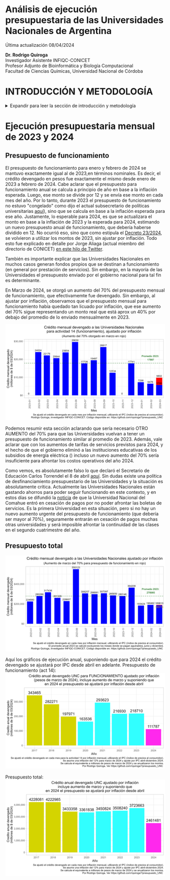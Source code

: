 Análisis de ejecución presupuestaria de las Universidades Nacionales de Argentina
=================================================================================

Última actualización 08/04/2024

 **Dr. Rodrigo Quiroga**  
 Investigador Asistente INFIQC-CONICET  
 Profesor Adjunto de Bioinformática y Biología Computacional  
 Facultad de Ciencias Químicas, Universidad Nacional de Córdoba  

INTRODUCCIÓN Y METODOLOGÍA
============
<details>
<summary>Expandir para leer la sección de introducción y metodología</summary>
Ante la decisión del gobierno de Javier Milei de no enviar una ley de presupuesto para 2024, se recondujo el presupuesto 2023 ([Decreto 23/2024](https://www.boletinoficial.gob.ar/detalleAviso/primera/301615/20240105)). Debido a la alta inflación que se observa en el país desde principios de 2023, con un gran salto a fines del 2023 relacionado a la decisión de devaluar el peso más del 50% el 12 de diciembre (el precio del dólar oficial saltó de 367 a 800 pesos, ver [aquí](https://elpais.com/argentina/2023-12-12/milei-anuncia-una-devaluacion-del-peso-del-50-y-grandes-recortes-del-gasto-publico.html)), el presupuesto 2024 (con montos similares a los de 2023) es obviamente insuficiente para mantener funcionando a las distintas dependencias estatales, en particular esto aplica también para las Universidades Nacionales.

El Ministerio de Economía mantiene una base de datos llamada [Presupuesto Abierto](https://www.presupuestoabierto.gob.ar/sici/) de donde pueden descargarse los datos de ejecución presupuestaria. Utilizando dichos datos, analizamos la ejecución presupuestaria mensual, no de los montos pagados, sino de los montos devengados. Para leer una explicación sobre qué significan estos términos, consultar este [glosario](https://www.presupuestoabierto.gob.ar/sici/glosario-e).

Todo éste análisis se basa en analizar el crédito devengado bajo el programa 26 (DESARROLLO DE LA EDUCACIÓN SUPERIOR) del ex Ministerio de Educación y ahora Ministerio de Capital Humano. Dentro de este programa, se encuentran distintas actividades que podemos resumir en la siguiente lista:
- #actividad_id==1 - Conduccion, Gestion y Apoyo a las Politicas de Educacion Superior
- #actividad_id==11 Fundar
- #actividad_id==12 Salarios Docentes
- #actividad_id==13 Salarios No-Docentes
- #actividad_id==14 Asistencia Financiera para el Funcionamiento Universitario
- #actividad_id==15 Salud (Hospitales Universitarios)
- #actividad_id==16 CyT
- #actividad_id==23 Desarrollo de Institutos Tecnologicos de Formacion Profesional
- #actividad_id==24 Promoción de carreras estratégicas
- #actividad_id==25 Extensión Universitaria

En general vamos a enfocarnos en el presupuesto total (programa 26), o en particular en el presupuesto de funcionamiento, es decir, la actividad 14 (Asistencia Financiera para el Funcionamiento Universitario).

Como metodología, en general vamos a mostrar gráficos de ejecución presupuestaria (crédito devengado) en pesos reales, es decir ajustado por inflación. Esto permite una comparación más realista de los presupuestos de cada mes, dado que los montos se ajustan por IPC para estimar cómo permite afrontar los costos que ese presupuesto está destinado a afrontar. Adicionalmente, cabe aclarar que los montos en pesos se expresarán en millones de pesos equivalentes a los del último mes analizado. Por lo tanto, los montos devengados coinciden para el último mes con los datos que uno puede encontrar en la página de presupuesto abierto, pero para meses anteriores, no habrá coincidencias dado que la página muestra montos nominales.

El código de bash y R utilizado para descargar, analizar y graficar los datos de ejecución presupuestaria de 2017-2024 están disponibles abiertamente en este repositorio. Los datos se descargan de la API de Presupuesto abierto (aunque no es necesario que el usuario los descargue ya que están disponibles en este repositorio). El script API_datos.R analiza y genera los gráficos de ejecución presupuestaria mensual, y los scripts UNC_2015-2024.R y 2015_2024.R generan los gráficos anuales, para la UNC y para la totalidad de las Universidades Nacionales, respectivamente. 
</details>

Ejecución presupuestaria mensual de 2023 y 2024
============

Presupuesto de funcionamiento
-----------------------------
El presupuesto de funcionamiento para enero y febrero de 2024  se mantuvo exactamente igual al de 2023,en términos nominales. Es decir, el crédito devengado en pesos fue exactamente el mismo desde enero de 2023 a febrero de 2024. Cabe aclarar que el presupuesto para funcionamiento anual se calcula a principio de año en base a la inflación esperada. Luego, ese monto se divide por 12 y se envía ese monto en cada mes del año. Por lo tanto, durante 2023 el presupuesto de funcionamiento no estuvo "congelado" como dijo el actual subsecretario de políticas universitarias [aquí](https://x.com/AleCiroAlvarez/status/1768374421440410066)), sino que se calcula en base a la inflación esperada para ese año. Justamente, lo esperable para 2024, es que se actualizara el monto en base a la inflación de 2023 y la esperada para 2024, estimando un nuevo presupuesto anual de funcionamiento, que debería haberse dividido en 12. No ocurrió eso, sino que como estipula el [Decreto 23/2024](https://www.boletinoficial.gob.ar/detalleAviso/primera/301615/20240105), se volvieron a utilizar los montos de 2023, sin ajustar por inflación. Todo esto fue explicado en detalle por Jorge Aliaga (actual miembro del directorio de CONICET) [en este hilo de Twitter](https://x.com/jorgeluisaliaga/status/1769806057600081985).

También es importante explicar que las Universidades Nacionales en muchos casos generan fondos propios que se destinan a funcionamiento (en general por prestación de servicios). Sin embargo, en la mayoría de las Universidades el presupuesto enviado por el gobierno nacional para tal fin es determinante.

En Marzo de 2024, se otorgó un aumento del 70% del presupuesto mensual de funcionamiento, que efectivamemte fue devengado. Sin embargo, al ajustar por inflación, observamos que el presupuesto mensual para funcionamiento había quedado tan licuado por inflación, que ese aumento del 70% sigue representando un monto real que está aprox un 40% por debajo del promedio de lo enviado mensualmente en 2023. 

![plot](https://github.com/rquiroga7/presupuesto_UNC/blob/main/plot_14_70p_prom.png)

Podemos resumir esta sección aclarando que sería necesario OTRO AUMENTO del 70% para que las Universidades vuelvan a tener un presupuesto de funcionamiento similar al promedio de 2023. Además, vale aclarar que con los aumentos de tarifas de servicios previstos para 2024, y el hecho de que el gobierno eliminó a las instituciones educativas de los subsidios de energía eléctrica () incluso un nuevo aumento del 70% sería insuficiente para afrontar los costos operativos del año 2024.

Como vemos, es absolutamente falso lo que declaró el Secretario de Educación Carlos Torrendel el 8 de abril [aquí](https://twitter.com/somoscorta/status/1777322866268139561). Sin dudas existe una política de desfinanciamiento presupuestario de las Universidades y la situación es absolutamente crítica. Actualmente las Universidades Nacionales están gastando ahorros para poder seguir funcionando en este contexto, y en estos días se difundió la [noticia](https://www.lmneuquen.com/neuquen/no-la-dejemos-morir-la-universidad-nacional-del-comahue-entro-cesacion-pagos-n1104420) de que la Universidad Nacional del Comahue entró en cesación de pagos por no poder afrontar las boletas de servicios. Es la primera Universidad en esta situación, pero si no hay un nuevo aumento urgente del presupuesto de funcionamiento (que debería ser mayor al 70%), seguramente entrarán en cesación de pagos muchas otras universidades y será imposible afrontar la continuidad de las clases en el segundo cuatrimestre del año. 


Presupuesto total
-----------------

![plot](https://github.com/rquiroga7/presupuesto_UNC/blob/main/plot_all_70p_prom.png)




Aquí los gráficos de ejecución anual, suponiendo que para 2024 el crédito devengado se ajustará por IPC desde abril en adelante.
Presupuesto de funcionamiento (act 14):
![plot](https://github.com/rquiroga7/presupuesto_UNC/blob/main/presupuesto_anual_func_2017-2024.png)

Presupuesto total:
![plot](https://github.com/rquiroga7/presupuesto_UNC/blob/main/presupuesto_anual_2017-2024.png)
